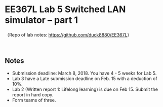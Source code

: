 # EE367L Lab 5 Switched LAN simulator – part 1

（Repo of lab notes: <https://github.com/duck8880/EE367L>）

​  
## Notes
  - Submission deadline: March 8, 2018. You have 4 - 5 weeks for Lab 5.
  - Lab 3 have a Late submission deadline on Feb. 15 with a deduction of 10%.
  - Lab 2 (Written report 1: Lifelong learning) is due on Feb 15. Submit the report in hard copy.
  - Form teams of three.
